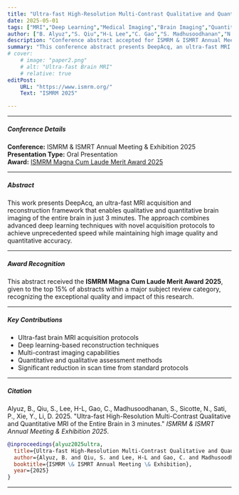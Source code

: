 ```yaml
---
title: "Ultra-fast High-Resolution Multi-Contrast Qualitative and Quantitative MRI of the Entire Brain in 3 minutes" 
date: 2025-05-01
tags: ["MRI","Deep Learning","Medical Imaging","Brain Imaging","Quantitative MRI","ISMRM"]
author: ["B. Alyuz","S. Qiu","H-L Lee","C. Gao","S. Madhusoodhanan","N. Sicotte","P. Sati","Y. Xie","D. Li"]
description: "Conference abstract accepted for ISMRM & ISMRT Annual Meeting & Exhibition 2025 with Magna Cum Laude Merit Award." 
summary: "This conference abstract presents DeepAcq, an ultra-fast MRI acquisition and reconstruction framework enabling brain imaging in 3 minutes." 
# cover:
    # image: "paper2.png"
    # alt: "Ultra-fast Brain MRI"
    # relative: true
editPost:
    URL: "https://www.ismrm.org/"
    Text: "ISMRM 2025"

---
```


---

##### Conference Details

**Conference:** ISMRM & ISMRT Annual Meeting & Exhibition 2025  
**Presentation Type:** Oral Presentation  
**Award:** [ISMRM Magna Cum Laude Merit Award 2025](https://www.ismrm.org/25/docs/25-Magna.pdf)

---

##### Abstract

This work presents DeepAcq, an ultra-fast MRI acquisition and reconstruction framework that enables qualitative and quantitative brain imaging of the entire brain in just 3 minutes. The approach combines advanced deep learning techniques with novel acquisition protocols to achieve unprecedented speed while maintaining high image quality and quantitative accuracy.

---

##### Award Recognition

This abstract received the **ISMRM Magna Cum Laude Merit Award 2025**, given to the top 15% of abstracts within a major subject review category, recognizing the exceptional quality and impact of this research.

---

##### Key Contributions

- Ultra-fast brain MRI acquisition protocols
- Deep learning-based reconstruction techniques  
- Multi-contrast imaging capabilities
- Quantitative and qualitative assessment methods
- Significant reduction in scan time from standard protocols

---

##### Citation

Alyuz, B., Qiu, S., Lee, H-L, Gao, C., Madhusoodhanan, S., Sicotte, N., Sati, P., Xie, Y., Li, D. 2025. "Ultra-fast High-Resolution Multi-Contrast Qualitative and Quantitative MRI of the Entire Brain in 3 minutes." *ISMRM & ISMRT Annual Meeting & Exhibition 2025*.

```BibTeX
@inproceedings{alyuz2025ultra,
  title={Ultra-fast High-Resolution Multi-Contrast Qualitative and Quantitative MRI of the Entire Brain in 3 minutes},
  author={Alyuz, B. and Qiu, S. and Lee, H-L and Gao, C. and Madhusoodhanan, S. and Sicotte, N. and Sati, P. and Xie, Y. and Li, D.},
  booktitle={ISMRM \& ISMRT Annual Meeting \& Exhibition},
  year={2025}
}
```

---
